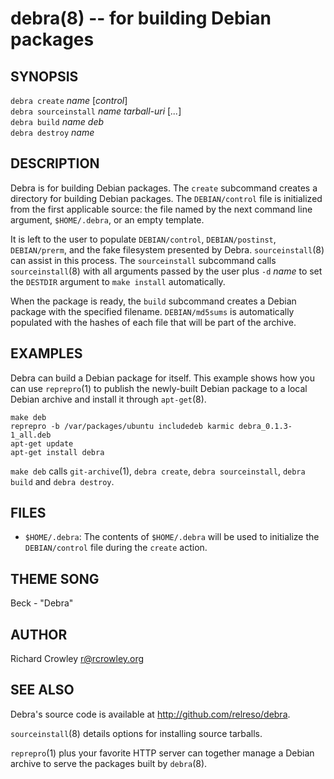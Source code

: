 debra(8) -- for building Debian packages
========================================

## SYNOPSIS

`debra create` _name_ [_control_]  
`debra sourceinstall` _name_ _tarball-uri_ [_..._]  
`debra build` _name_ _deb_  
`debra destroy` _name_  

## DESCRIPTION

Debra is for building Debian packages.  The `create` subcommand creates a directory for building Debian packages.  The `DEBIAN/control` file is initialized from the first applicable source: the file named by the next command line argument, `$HOME/.debra`, or an empty template.

It is left to the user to populate `DEBIAN/control`, `DEBIAN/postinst`, `DEBIAN/prerm`, and the fake filesystem presented by Debra.  `sourceinstall`(8) can assist in this process.  The `sourceinstall` subcommand calls `sourceinstall`(8) with all arguments passed by the user plus `-d` _name_ to set the `DESTDIR` argument to `make install` automatically.

When the package is ready, the `build` subcommand creates a Debian package with the specified filename.  `DEBIAN/md5sums` is automatically populated with the hashes of each file that will be part of the archive.

## EXAMPLES

Debra can build a Debian package for itself.  This example shows how you can use `reprepro`(1) to publish the newly-built Debian package to a local Debian archive and install it through `apt-get`(8).

	make deb
	reprepro -b /var/packages/ubuntu includedeb karmic debra_0.1.3-1_all.deb
	apt-get update
	apt-get install debra

`make deb` calls `git-archive`(1), `debra create`, `debra sourceinstall`, `debra build` and `debra destroy`.

## FILES

* `$HOME/.debra`:
  The contents of `$HOME/.debra` will be used to initialize the `DEBIAN/control` file during the `create` action.

## THEME SONG

Beck - "Debra"

## AUTHOR

Richard Crowley <r@rcrowley.org>

## SEE ALSO

Debra's source code is available at <http://github.com/relreso/debra>.

`sourceinstall`(8) details options for installing source tarballs.

`reprepro`(1) plus your favorite HTTP server can together manage a Debian archive to serve the packages built by `debra`(8).
